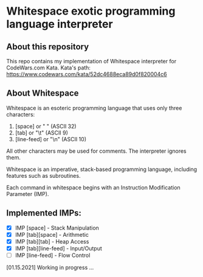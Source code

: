 # Whitespace exotic programming language interpreter

## About this repository
This repo contains my implementation of Whitespace interpreter for CodeWars.com Kata.
Kata's path: https://www.codewars.com/kata/52dc4688eca89d0f820004c6

## About Whitespace

Whitespace is an esoteric programming language that uses only three characters:

1. [space] or " " (ASCII 32)
2. [tab] or "\t" (ASCII 9)
3. [line-feed] or "\n" (ASCII 10)

All other characters may be used for comments. The interpreter ignores them.

Whitespace is an imperative, stack-based programming language, including features such as subroutines.

Each command in whitespace begins with an Instruction Modification Parameter (IMP).

## Implemented IMPs:
- [x] IMP [space] - Stack Manipulation
- [x] IMP [tab][space] - Arithmetic
- [x] IMP [tab][tab] - Heap Access
- [x] IMP [tab][line-feed] - Input/Output
- [ ] IMP [line-feed] - Flow Control

[01.15.2021] Working in progress ...
